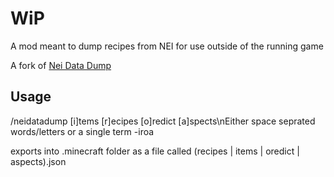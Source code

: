 # WiP

A mod meant to dump recipes from NEI for use outside of the running game

A fork of [Nei Data Dump](https://github.com/NamesAreAPain/NEIDataDump)


## Usage

/neidatadump [i]tems [r]ecipes [o]redict [a]spects\nEither space seprated words/letters or a single term -iroa

exports into .minecraft folder as a file called (recipes | items | oredict | aspects).json